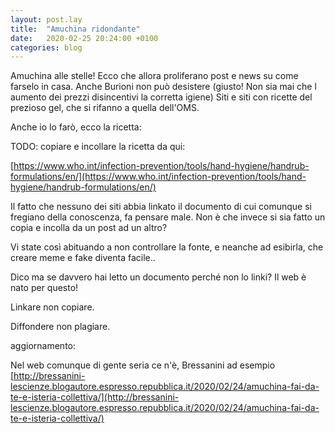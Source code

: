 ```yaml
---
layout: post.lay
title:  "Amuchina ridondante"
date:   2020-02-25 20:24:00 +0100
categories: blog
---
```


Amuchina alle stelle!
Ecco che allora proliferano post e news su come farselo in casa.
Anche Burioni non può desistere (giusto! Non sia mai che l aumento dei prezzi disincentivi la corretta igiene)
Siti e siti con ricette del prezioso gel, che si rifanno a quella dell'OMS.

Anche io lo farò, ecco la ricetta:

TODO: copiare e incollare la ricetta da qui:

[https://www.who.int/infection-prevention/tools/hand-hygiene/handrub-formulations/en/](https://www.who.int/infection-prevention/tools/hand-hygiene/handrub-formulations/en/)

Il fatto che nessuno dei siti abbia linkato il documento di cui comunque si fregiano della conoscenza, fa pensare male. Non è che invece si sia fatto un copia e incolla da un post ad un altro?

Vi state così abituando a non controllare la fonte, e neanche ad esibirla, che creare meme e fake diventa facile..

Dico ma se davvero hai letto un documento perché non lo linki?
Il web è nato per questo!

Linkare non copiare. 

Diffondere non plagiare.

aggiornamento:

Nel web comunque di gente seria ce n'è, Bressanini ad esempio [http://bressanini-lescienze.blogautore.espresso.repubblica.it/2020/02/24/amuchina-fai-da-te-e-isteria-collettiva/](http://bressanini-lescienze.blogautore.espresso.repubblica.it/2020/02/24/amuchina-fai-da-te-e-isteria-collettiva/)







